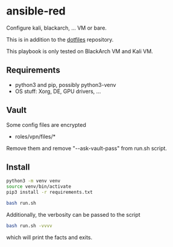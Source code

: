 # ansible-red
Configure kali, blackarch, ... VM or bare.

This is in addition to the [dotfiles](https://github.com/gillouche/dotfiles) repository.

This playbook is only tested on BlackArch VM and Kali VM.

## Requirements

* python3 and pip, possibly python3-venv
* OS stuff: Xorg, DE, GPU drivers, ...

## Vault
Some config files are encrypted

* roles/vpn/files/*

Remove them and remove "--ask-vault-pass" from run.sh script.

## Install

```bash
python3 -m venv venv
source venv/bin/activate
pip3 install -r requirements.txt

bash run.sh
```

Additionally, the verbosity can be passed to the script

```bash
bash run.sh -vvvv
```

which will print the facts and exits.
